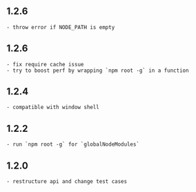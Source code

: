 ## 1.2.6
	- throw error if NODE_PATH is empty

## 1.2.6
	- fix require cache issue
	- try to boost perf by wrapping `npm root -g` in a function


## 1.2.4
	- compatible with window shell

## 1.2.2
	- run `npm root -g` for `globalNodeModules`

## 1.2.0
	- restructure api and change test cases